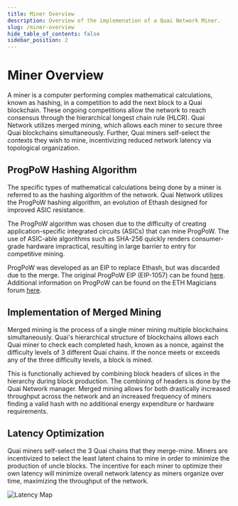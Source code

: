 ```yaml
---
title: Miner Overview
description: Overview of the implemenation of a Quai Network Miner.
slug: /miner-overview
hide_table_of_contents: false
sidebar_position: 2
---
```


# Miner Overview

A miner is a computer performing complex mathematical calculations, known as hashing, in a competition to add the next block to a Quai blockchain. These ongoing competitions allow the network to reach consensus through the hierarchical longest chain rule (HLCR). Quai Network utilizes merged mining, which allows each miner to secure three Quai blockchains simultaneously. Further, Quai miners self-select the contexts they wish to mine, incentivizing reduced network latency via topological organization.

## ProgPoW Hashing Algorithm

The specific types of mathematical calculations being done by a miner is referred to as the hashing algorithm of the network. Quai Network utilizes the ProgPoW hashing algorithm, an evolution of Ethash designed for improved ASIC resistance.

The ProgPoW algorithm was chosen due to the difficulty of creating application-specific integrated circuits (ASICs) that can mine ProgPoW. The use of ASIC-able algorithms such as SHA-256 quickly renders consumer-grade hardware impractical, resulting in large barrier to entry for competitive mining. 

ProgPoW was developed as an EIP to replace Ethash, but was discarded due to the merge. The original ProgPoW EIP (EIP-1057) can be found [here](https://github.com/ethereum/EIPs/pull/1057). Additional information on ProgPoW can be found on the ETH Magicians forum [here](https://ethereum-magicians.org/t/progpow-a-compilation-of-reference-material/3040/4).

## Implementation of Merged Mining

Merged mining is the process of a single miner mining multiple blockchains simultaneously. Quai's hierarchical structure of blockchains allows each Quai miner to check each completed hash, known as a nonce, against the difficulty levels of 3 different Quai chains. If the nonce meets or exceeds any of the three difficulty levels, a block is mined.

This is functionally achieved by combining block headers of slices in the hierarchy during block production. The combining of headers is done by the Quai Network manager. Merged mining allows for both drastically increased throughput across the network and an increased frequency of miners finding a valid hash with no additional energy expenditure or hardware requirements.

## Latency Optimization

Quai miners self-select the 3 Quai chains that they merge-mine. Miners are incentivized to select the least latent chains to mine in order to minimize the production of uncle blocks. The incentive for each miner to optimize their own latency will minimize overall network latency as miners organize over time, maximizing the throughput of the network.

![Latency Map](/img/LatencyMap.png)
